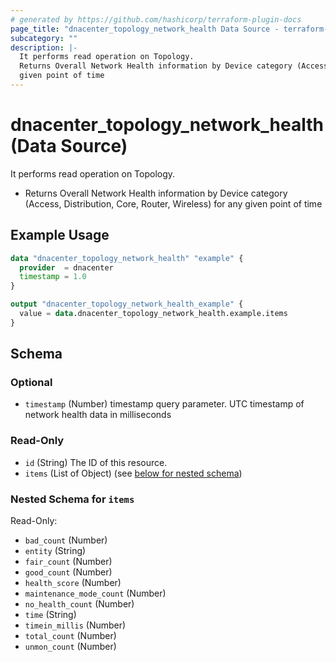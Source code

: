 ```yaml
---
# generated by https://github.com/hashicorp/terraform-plugin-docs
page_title: "dnacenter_topology_network_health Data Source - terraform-provider-dnacenter"
subcategory: ""
description: |-
  It performs read operation on Topology.
  Returns Overall Network Health information by Device category (Access, Distribution, Core, Router, Wireless) for any
  given point of time
---
```


# dnacenter_topology_network_health (Data Source)

It performs read operation on Topology.

- Returns Overall Network Health information by Device category (Access, Distribution, Core, Router, Wireless) for any
given point of time

## Example Usage

```terraform
data "dnacenter_topology_network_health" "example" {
  provider  = dnacenter
  timestamp = 1.0
}

output "dnacenter_topology_network_health_example" {
  value = data.dnacenter_topology_network_health.example.items
}
```

<!-- schema generated by tfplugindocs -->
## Schema

### Optional

- `timestamp` (Number) timestamp query parameter. UTC timestamp of network health data in milliseconds

### Read-Only

- `id` (String) The ID of this resource.
- `items` (List of Object) (see [below for nested schema](#nestedatt--items))

<a id="nestedatt--items"></a>
### Nested Schema for `items`

Read-Only:

- `bad_count` (Number)
- `entity` (String)
- `fair_count` (Number)
- `good_count` (Number)
- `health_score` (Number)
- `maintenance_mode_count` (Number)
- `no_health_count` (Number)
- `time` (String)
- `timein_millis` (Number)
- `total_count` (Number)
- `unmon_count` (Number)
